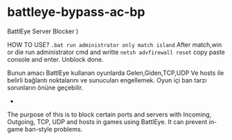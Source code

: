 # battleye-bypass-ac-bp
BattlEye Server Blocker )

HOW TO USE?
```.bat run administrator only match island```
After match,win or die run administrator cmd and writte ```netsh advfirewall reset``` copy paste console and enter. Unblock done.

Bunun amacı BattlEye kullanan oyunlarda Gelen,Giden,TCP,UDP Ve hosts ile belirli bağlantı noktalarını ve sunucuları engellemek. Oyun içi ban tarzı sorunların önüne geçebilir.



-
The purpose of this is to block certain ports and servers with Incoming, Outgoing, TCP, UDP and hosts in games using BattlEye. It can prevent in-game ban-style problems.
